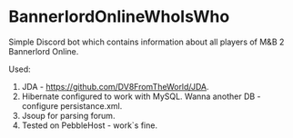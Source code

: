 # BannerlordOnlineWhoIsWho
Simple Discord bot which contains information about all players of M&B 2 Bannerlord Online.

Used:
1) JDA - https://github.com/DV8FromTheWorld/JDA.
2) Hibernate configured to work with MySQL. Wanna another DB - configure persistance.xml.
3) Jsoup for parsing forum.
4) Tested on PebbleHost - work`s fine.
